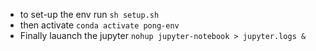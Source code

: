 * to set-up the env run `sh setup.sh`
* then activate `conda activate pong-env`
* Finally lauanch the jupyter `nohup jupyter-notebook > jupyter.logs &`
